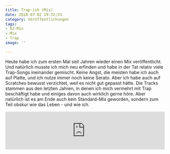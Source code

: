 ```yaml
---
title: Trap-ish (Mix)
date: 2018-07-02 19:32:53
category: Veröffentlichungen
tags:
- DJ-Mix
- Mix
- Trap
image: ''

---
```


Heute habe ich zum ersten Mal seit Jahren wieder einen Mix veröffentlicht. Und natürlich musste ich mich neu erfinden und habe in der Tat relativ viele Trap-Songs ineinander gemischt. Keine Angst, die meisten habe ich auch auf Platte, und ich nutze immer noch keine Serato. Aber ich habe auch auf Scratches bewusst verzichtet, weil es nicht gut gepasst hätte. Die Tracks stammen aus den letzten Jahren, in denen ich mich vermehrt mit Trap beschäftigt habe und einiges davon auch wirklich gerne höre. Aber natürlich ist es am Ende auch kein Standard-Mix geworden, sondern zum Teil obskur wie das Leben - und wie ich.  
<iframe width="100%" height="120" src="https://www.mixcloud.com/widget/iframe/?hide\_cover=1&feed=%2Fmisanthrop%2Fmisanthrop-trap-ish%2F" frameborder="0" ></iframe>
